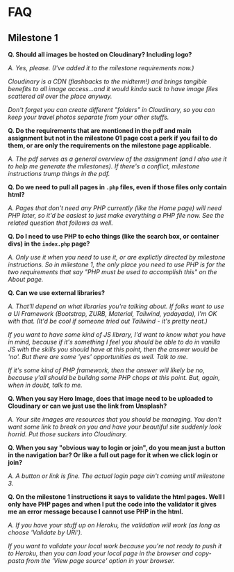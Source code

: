 # FAQ

## Milestone 1

**Q. Should all images be hosted on Cloudinary? Including logo?**

 _A. Yes, please. (I've added it to the milestone requirements now.)_ 
 
 _Cloudinary is a CDN (flashbacks to the midterm!) and brings tangible benefits to all image access...and it would kinda suck to have image files scattered all over the place anyway._
 
 _Don't forget you can create different "folders" in Cloudinary, so you can keep your travel photos separate from your other stuffs._

**Q. Do the requirements that are mentioned in the pdf and main assignment but not in the milestone 01 page cost a perk if you fail to do them, or are only the requirements on the milestone page applicable.**

_A. The pdf serves as a general overview of the assignment (and I also use it to help me generate the milestones). If there's a conflict, milestone instructions trump things in the pdf._

**Q. Do we need to pull all pages in `.php` files, even if those files only contain html?**

_A. Pages that don't need any PHP currently (like the Home page) will need PHP later, so it'd be easiest to just make everything a PHP file now. See the related question that follows as well._

**Q. Do I need to use PHP to echo things (like the search box, or container divs) in the `index.php` page?**

_A. Only use it when you need to use it, or are explictly directed by milestone instructions. So in milestone 1, the only place you need to use PHP is for the two requirements that say "PHP must be used to accomplish this" on the About page._

**Q. Can we use external libraries?**

_A. That'll depend on what libraries you're talking about. If folks want to use a UI Framework (Bootstrap, ZURB, Material, Tailwind, yadayada), I'm OK with that. (It'd be cool if someone tried out Tailwind - it's pretty neat.)_

 _If you want to have some kind of JS library, I'd want to know what you have in mind, because if it's something I feel you should be able to do in vanilla JS with the skills you should have at this point, then the answer would be 'no'. But there are some 'yes' opportunities as well. Talk to me._

 _If it's some kind of PHP framework, then the answer will likely be no, because y'all should be buildng some PHP chops at this point. But, again, when in doubt, talk to me._ 

 **Q. When you say Hero Image, does that image need to be uploaded to Cloudinary or can we just use the link from Unsplash?**

 _A. Your site images are resources that you should be managing. You don't want some link to break on you and have your beautiful site suddenly look horrid. Put those suckers into Cloudinary._

 **Q. When you say "obvious way to login or join", do you mean just a button in the navigation bar? Or like a full out page for it when we click login or join?**

 _A. A button or link is fine. The actual login page ain't coming until milestone 3._

 **Q. On the milestone 1 instructions it says to validate the html pages. Well I only have PHP pages and when I put the code into the validator it gives me an error message because I cannot use PHP in the html.**

 _A. If you have your stuff up on Heroku, the validation will work (as long as choose 'Validate by URI')._

 _If you want to validate your local work because you're not ready to push it to Heroku, then you can load your local page in the browser and copy-pasta from the 'View page source' option in your browser._

